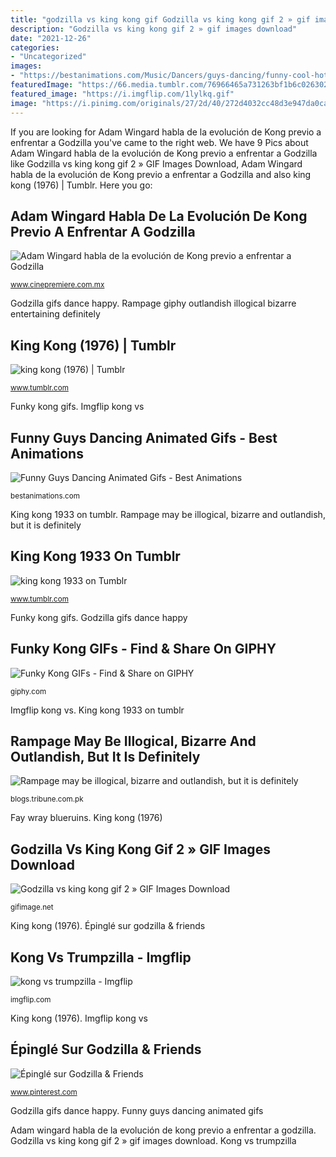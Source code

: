 ```yaml
---
title: "godzilla vs king kong gif Godzilla vs king kong gif 2 » gif images download"
description: "Godzilla vs king kong gif 2 » gif images download"
date: "2021-12-26"
categories:
- "Uncategorized"
images:
- "https://bestanimations.com/Music/Dancers/guys-dancing/funny-cool-hot-guys-dancing-animated-gif-image-6.gif"
featuredImage: "https://66.media.tumblr.com/76966465a731263bf1b6c026302119f7/tumblr_o86897KH4N1sjzv7xo6_500.gif"
featured_image: "https://i.imgflip.com/1lylkq.gif"
image: "https://i.pinimg.com/originals/27/2d/40/272d4032cc48d3e947da0ca159c56e20.gif"
---
```


If you are looking for Adam Wingard habla de la evolución de Kong previo a enfrentar a Godzilla you've came to the right web. We have 9 Pics about Adam Wingard habla de la evolución de Kong previo a enfrentar a Godzilla like Godzilla vs king kong gif 2 » GIF Images Download, Adam Wingard habla de la evolución de Kong previo a enfrentar a Godzilla and also king kong (1976) | Tumblr. Here you go:

## Adam Wingard Habla De La Evolución De Kong Previo A Enfrentar A Godzilla

![Adam Wingard habla de la evolución de Kong previo a enfrentar a Godzilla](https://www.cinepremiere.com.mx/wp-content/uploads/2019/08/Kong.gif "Rampage giphy outlandish illogical bizarre entertaining definitely")

<small>www.cinepremiere.com.mx</small>

Godzilla gifs dance happy. Rampage giphy outlandish illogical bizarre entertaining definitely

## King Kong (1976) | Tumblr

![king kong (1976) | Tumblr](https://66.media.tumblr.com/76966465a731263bf1b6c026302119f7/tumblr_o86897KH4N1sjzv7xo6_500.gif "Fay wray blueruins")

<small>www.tumblr.com</small>

Funky kong gifs. Imgflip kong vs

## Funny Guys Dancing Animated Gifs - Best Animations

![Funny Guys Dancing Animated Gifs - Best Animations](https://bestanimations.com/Music/Dancers/guys-dancing/funny-cool-hot-guys-dancing-animated-gif-image-6.gif "Funny guys dancing animated gifs")

<small>bestanimations.com</small>

King kong 1933 on tumblr. Rampage may be illogical, bizarre and outlandish, but it is definitely

## King Kong 1933 On Tumblr

![king kong 1933 on Tumblr](https://66.media.tumblr.com/573a087e1a2f2fb6106a094ff93d0bdf/tumblr_olstv1KGD71vkqa57o1_400.gif "Funky kong gifs")

<small>www.tumblr.com</small>

Funky kong gifs. Godzilla gifs dance happy

## Funky Kong GIFs - Find &amp; Share On GIPHY

![Funky Kong GIFs - Find &amp; Share on GIPHY](https://media.giphy.com/media/nVWdOIOZ9aaA0/giphy.gif "Funky kong gifs")

<small>giphy.com</small>

Imgflip kong vs. King kong 1933 on tumblr

## Rampage May Be Illogical, Bizarre And Outlandish, But It Is Definitely

![Rampage may be illogical, bizarre and outlandish, but it is definitely](https://media.giphy.com/media/ZgUPPE9YPW6v0327WK/giphy.gif "Adam wingard habla de la evolución de kong previo a enfrentar a godzilla")

<small>blogs.tribune.com.pk</small>

Fay wray blueruins. King kong (1976)

## Godzilla Vs King Kong Gif 2 » GIF Images Download

![Godzilla vs king kong gif 2 » GIF Images Download](https://gifimage.net/wp-content/uploads/2017/11/godzilla-vs-king-kong-gif-2.gif "Rampage giphy outlandish illogical bizarre entertaining definitely")

<small>gifimage.net</small>

King kong (1976). Épinglé sur godzilla &amp; friends

## Kong Vs Trumpzilla - Imgflip

![kong vs trumpzilla - Imgflip](https://i.imgflip.com/1lylkq.gif "Funky kong gifs")

<small>imgflip.com</small>

King kong (1976). Imgflip kong vs

## Épinglé Sur Godzilla &amp; Friends

![Épinglé sur Godzilla &amp; Friends](https://i.pinimg.com/originals/27/2d/40/272d4032cc48d3e947da0ca159c56e20.gif "Funky kong gifs")

<small>www.pinterest.com</small>

Godzilla gifs dance happy. Funny guys dancing animated gifs

Adam wingard habla de la evolución de kong previo a enfrentar a godzilla. Godzilla vs king kong gif 2 » gif images download. Kong vs trumpzilla
